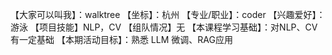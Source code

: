 【大家可以叫我】：walktree
【坐标】：杭州
【专业/职业】：coder
【兴趣爱好】：游泳
【项目技能】NLP，CV
【组队情况】无
【本课程学习基础】：对NLP、CV有一定基础
【本期活动目标】：熟悉 LLM 微调、RAG应用